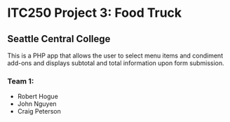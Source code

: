 # ITC250 Project 3: Food Truck
## Seattle Central College

This is a PHP app that allows the user to select menu items and condiment add-ons and displays subtotal and total information upon form submission.

### Team 1:
* Robert Hogue
* John Nguyen
* Craig Peterson
